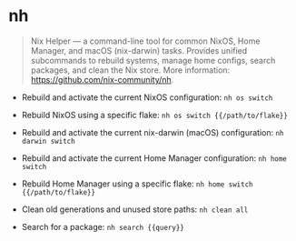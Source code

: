 # nh

> Nix Helper — a command-line tool for common NixOS, Home Manager, and macOS (nix-darwin) tasks.
> Provides unified subcommands to rebuild systems, manage home configs, search packages, and clean the Nix store.
> More information: <https://github.com/nix-community/nh>.

- Rebuild and activate the current NixOS configuration:
`nh os switch`

- Rebuild NixOS using a specific flake:
`nh os switch {{/path/to/flake}}`

- Rebuild and activate the current nix-darwin (macOS) configuration:
`nh darwin switch`

- Rebuild and activate the current Home Manager configuration:
`nh home switch`

- Rebuild Home Manager using a specific flake:
`nh home switch {{/path/to/flake}}`

- Clean old generations and unused store paths:
`nh clean all`

- Search for a package:
`nh search {{query}}`
